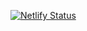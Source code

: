 [![Netlify Status](https://api.netlify.com/api/v1/badges/6271ca32-88f4-4934-96e0-eac8a04f258e/deploy-status)](https://app.netlify.com/sites/drmariovelez-com-co/deploys)
